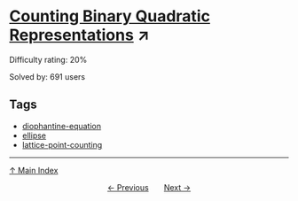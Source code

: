# [Counting Binary Quadratic Representations](https://projecteuler.net/problem=804) ↗️

Difficulty rating: 20%

Solved by: 691 users
## Tags

- [diophantine-equation](../tags/diophantine-equation.md)
- [ellipse](../tags/ellipse.md)
- [lattice-point-counting](../tags/lattice-point-counting.md)



---

[↑ Main Index](../README.md)


<div align=center><a href='803.md'>← Previous</a> &nbsp;&nbsp; &nbsp;&nbsp;  <a href='805.md'>Next →</a></div>
